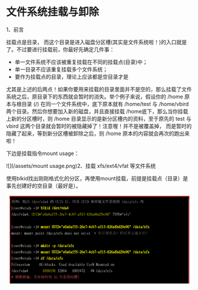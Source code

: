 # 文件系统挂载与卸除

1、前言

挂载点是目录， 而这个目录是进入磁盘分区槽\(其实是文件系统啦！\)的入口就是了。不过要进行挂载前，你最好先确定几件事：

* 单一文件系统不应该被重复挂载在不同的挂载点\(目录\)中；
* 单一目录不应该重复挂载多个文件系统；
* 要作为挂载点的目录，理论上应该都是空目录才是

尤其是上述的后两点！如果你要用来挂载的目录里面并不是空的，那么挂载了文件系统之后，原目录下的东西就会暂时的消失。举个例子来说，假设你的 /home 原本与根目录 \(/\) 在同一个文件系统中，底下原本就有 /home/test 与 /home/vbird 两个目录。然后你想要加入新的磁盘，并且直接挂载 /home底下，那么当你挂载上新的分区槽时，则 /home 目录显示的是新分区槽内的资料，至于原先的 test 与vbird 这两个目录就会暂时的被隐藏掉了！注意喔！并不是被覆盖掉， 而是暂时的隐藏了起来，等到新分区槽被卸除之后，则 /home 原本的内容就会再次的跑出来啦！

下边是挂载指令mount usage：

![](/assets/mount usage.png)2、挂载 xfs/ext4/vfat 等文件系统

使用blkid找出刚刚格式化的分区，再使用mount挂载，前提是挂载点（目录）是事先创建好的空目录（最好是）。

![](/assets/挂载xfs文件系统.png)




